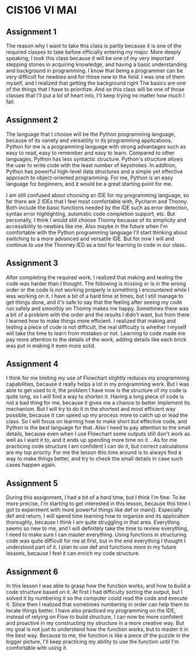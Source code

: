 # CIS106 VI MAI

## Assignment 1

The reason why I want to take this class is partly because it is one of the required classes to take before officially entering my major. More deeply speaking, I took this class because it will be one of my very important stepping stones in acquiring knowledge, and having a basic understanding and background in programming. I know that being a programmer can be very difficult for newbies and for those new to the field. I was one of them myself, and I realized that getting the background right The basics are one of the things that I have to prioritize. And so this class will be one of those classes that I'll put a lot of heart into, I'll keep trying no matter how much I fail.

## Assignment 2

The language that I choose will be the Python programming language, because of its variety and versatility in its programming applications. Python for me is a programming language with strong advantages such as easy to read, easy to remember and easy to learn. Compared to other languages, Python has less syntactic structure. Python's structure allows the user to write code with the least number of keystrokes. In addition, Python has powerful high-level data structures and a simple yet effective approach to object-oriented programming. For me, Python is an easy language for beginners, and it would be a great starting point for me.

I am still confused about choosing an IDE for my programming language, so far there are 2 IDEs that I feel most comfortable with, Pycharm and Thonny. Both include the basic functions needed by the IDE such as error detection, syntax error highlighting, automatic code completion support, etc. But personally, I think I would still choose Thonny because of its simplicity and accessibility to newbies like me. Also maybe in the future when I'm comfortable with the Python programming language I'll start thinking about switching to a more advanced and versatile IDE. But for now I will and continue to use the Thonney IED as a tool for learning to code in our class.

## Assignment 3

After completing the required work, I realized that making and testing the code was harder than I thought. The following is missing or is in the wrong order or the code is not working properly is something I encountered while I was working on it. I have a bit of a hard time at times, but I still manage to get things done, and it's safe to say that the feeling after seeing my code run safely and smoothly on Thonny makes me happy. Sometimes there was a bit of a problem with the order and the results I didn't want, but from there I learned how to make things more efficient. I realized that making and testing a piece of code is not difficult, the real difficulty is whether I myself will take the time to learn from mistakes or not. Learning to code made me pay more attention to the details of the work, adding details like each brick was put in making it even more solid.

## Assignment 4

I think for me limiting my use of Flowchart slightly reduces my programming capabilities, because it really helps a lot in my programming work. But I was able to get used to it, the problem I have now is the structure of my code is quite long, so I will find a way to shorten it. Having a long piece of code is not a bad thing for me, because it gives me a chance to better implement its mechanism. But I will try to do it in the shortest and most efficient way possible, because it can speed up my process more to catch up or lead the class. So I will focus on learning how to make short but effective code, and Python is the best language for that. Also I need to pay attention to the small details, because even when I use Flowchart some outputs still don't work as well as I want it to, and it ends up spending more time on it. . As for me practicing code structure I am confident I can do it, but correct calculations are my top priority. For me the lesson this time around is to always find a way to make things better, and try to check the small details in case such cases happen again.

## Assignment 5

  During this assignment, I had a bit of a hard time, but I think I'm fine. To be more precise, I'm starting to get interested in this lesson, because this time I got to experiment with more powerful things like def or main(). Especially def and return, I will spend time learning how to organize and its application thoroughly, because I think I am quite struggling in that area. Everything seems so new to me, and I will definitely take the time to review everything, I need to make sure I can master everything. Using functions in structuring code was quite difficult for me at first, but in the end everything I thought I understood part of it. I plan to use def and functions more in my future lessons, because I feel it can enrich my code structure.

## Assignment 6

  In this lesson I was able to grasp how the function works, and how to build a code structure based on it. At first I had difficulty sorting the output, but I solved it by numbering it so the computer could read the code and execute it. Since then I realized that sometimes numbering in order can help them to locate things better. I have also practiced my programming on the IDE, instead of relying on Flow to build structure, I can now be more confident and proactive in my constructing my structure in a more creative way. But my goal is not just to understand how the function works, but to master it in the best way. Because to me, the function is like a piece of the puzzle in the bigger picture, I'll keep practicing my ability to use the function until I'm comfortable with using it.
